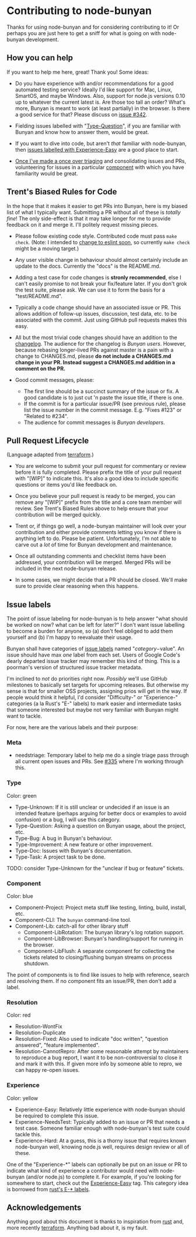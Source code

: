 # Contributing to node-bunyan

Thanks for using node-bunyan and for considering contributing to it! Or perhaps
you are just here to get a sniff for what is going on with node-bunyan
development.


## How you can help

If you want to help me here, great! Thank you! Some ideas:

- Do you have experience with and/or recommendations for a good automated
  testing service? Ideally I'd like support for Mac, Linux, SmartOS, and maybe
  Windows. Also, support for node.js versions 0.10 up to whatever the current
  latest is. Are those too tall an order? What's more, Bunyan is meant to work
  (at least partially) in the browser. Is there a good service for that?
  Please discuss on [issue #342](https://github.com/trentm/node-bunyan/issues/342).

- Fielding issues labelled with "[Type-Question][Type-Question]", if you are familiar
  with Bunyan and know how to answer them, would be great.

- If you want to dive into code, but aren't *that* familiar with node-bunyan,
  then [issues labelled with Experience-Easy][Experience-Easy] are a good
  place to start.

- [Once I've made a once over
  triaging](https://github.com/trentm/node-bunyan/issues/335) and consolidating
  issues and PRs, volunteering for issues in a particular
  [component](#component) with which you have familiarity would be great.

[Type-Question]: https://github.com/trentm/node-bunyan/issues?q=is%3Aopen+is%3Aissue+label%3AType-Question


## Trent's Biased Rules for Code

In the hope that it makes it easier to get PRs into Bunyan, here is my biased
list of what I typically want. Submitting a PR without all of these is
*totally fine*! The only side-effect is that it may take longer for me to
provide feedback on it and merge it. I'll politely request missing pieces.


- Please follow existing code style. Contributed code must pass `make check`.
  (Note: I intended to [change to eslint
  soon](https://github.com/trentm/node-bunyan/issues/341), so currently `make
  check` might be a moving target.)

- Any user visible change in behaviour should almost certainly include an
  update to the docs. Currently the "docs" is the README.md.

- Adding a test case for code changes is **stronly recommended**, else I
  can't easily promise to not break your fix/feature later. If you don't
  grok the test suite, please ask. We can use it to form the basis for a
  "test/README.md".

- Typically a code change should have an associated issue or PR. This allows
  addition of follow-up issues, discussion, test data, etc. to be associated
  with the commit. Just using GitHub pull requests makes this easy.

- All but the most trivial code changes should have an addition to the
  [changelog](./CHANGES.md). The audience for the changelog is *Bunyan users*.
  However, because rebasing longer-lived PRs against master is a pain
  with a change to CHANGES.md, please **do not include a CHANGES.md change
  in your PR. Instead suggest a CHANGES.md addition in a comment on the
  PR.**

- Good commit messages, please:
    - The first line should be a succinct summary of the issue or fix. A
      good candidate is to just cut 'n paste the issue title, if there is one.
    - If the commit is for a particular issue/PR (see previous rule), please
      list the issue number in the commit message. E.g. "Fixes #123" or "Related
      to #234".
    - The audience for commit messages is *Bunyan developers*.


## Pull Request Lifecycle

(Language adapted from
[terraform](https://github.com/hashicorp/terraform/blob/master/CONTRIBUTING.md).)

- You are welcome to submit your pull request for commentary or review before it
  is fully completed. Please prefix the title of your pull request with "[WIP]"
  to indicate this. It's also a good idea to include specific questions or items
  you'd like feedback on.

- Once you believe your pull request is ready to be merged, you can remove any
  "[WIP]" prefix from the title and a core team member will review. See
  Trent's Biased Rules above to help ensure that your contribution will be
  merged quickly.

- Trent or, if things go well, a node-bunyan maintainer will look over your
  contribution and either provide comments letting you know if there is anything
  left to do. Please be patient. Unfortunately, I'm not able to carve out
  a *lot* of time for Bunyan development and maintenance.

- Once all outstanding comments and checklist items have been addressed, your
  contribution will be merged. Merged PRs will be included in the next
  node-bunyan release.

- In some cases, we might decide that a PR should be closed. We'll make sure to
  provide clear reasoning when this happens.


## Issue labels

The point of issue labeling for node-bunyan is to help answer "what should be
worked on now? what can be left for later?" I don't want issue labelling to
become a burden for anyone, so (a) don't feel obliged to add them yourself and
(b) I'm happy to reevaluate their usage.

Bunyan shall have categories of [issue
labels](https://github.com/trentm/node-bunyan/labels) named "$category-$value".
An issue should have max *one* label from each set. Users of Google Code's
dearly departed issue tracker may remember this kind of thing. This is a
poorman's version of structured issue tracker metadata.

I'm inclined to *not* do priorities right now. *Possibly* we'll use GitHub
milestones to basically set targets for upcoming releases. But otherwise my
sense is that for smaller OSS projects, assigning prios will get in the way.
If people would think it helpful, I'd consider "Difficulty-" or "Experience-"
categories (a la Rust's "E-" labels) to mark easier and intermediate tasks
that someone interested but maybe not very familiar with Bunyan might want
to tackle.

For now, here are the various labels and their purpose:

### Meta

- needstriage: Temporary label to help me do a single triage pass through all
  current open issues and PRs.
  See [#335](https://github.com/trentm/node-bunyan/issues/335)
  where I'm working through this.

### Type

Color: green

- Type-Unknown: If it is still unclear or undecided if an issue is an intended
  feature (perhaps arguing for better docs or examples to avoid confusion) or a
  bug, I will use this category.
- Type-Question: Asking a question on Bunyan usage, about the project, etc.
- Type-Bug: A bug in Bunyan's behaviour.
- Type-Improvement: A new feature or other improvement.
- Type-Doc: Issues with Bunyan's documentation.
- Type-Task: A project task to be done.

TODO: consider Type-Unknown for the "unclear if bug or feature" tickets.

### Component

Color: blue

- Component-Project: Project meta stuff like testing, linting, build, install,
  etc.
- Component-CLI: The `bunyan` command-line tool.
- Component-Lib: catch-all for other library stuff
    - Component-LibRotation: The bunyan library's log rotation support.
    - Component-LibBrowser: Bunyan's handling/support for running in the browser.
    - Component-LibFlush: A separate component for collecting the tickets related
      to closing/flushing bunyan streams on process shutdown.

The point of components is to find like issues to help with reference, search
and resolving them. If no component fits an issue/PR, then don't add a label.

### Resolution

Color: red

- Resolution-WontFix
- Resolution-Duplicate
- Resolution-Fixed: Also used to indicate "doc written", "question answered",
  "feature implemented".
- Resolution-CannotRepro: After some reasonable attempt by maintainers to
  reproduce a bug report, I want it to be non-controversial to close it
  and mark it with this. If given more info by someone able to repro, we
  can happy re-open issues.

### Experience

Color: yellow

- Experience-Easy: Relatively little experience with node-bunyan should be
  required to complete this issue.
- Experience-NeedsTest: Typically added to an issue or PR that needs a test
  case. Someone familiar enough with node-bunyan's test suite could tackle this.
- Experience-Hard: At a guess, this is a thorny issue that requires known
  node-bunyan well, knowing node.js well, requires design review or all of
  these.

One of the "Experience-\*" labels can optionally be put on an issue or PR to
indicate what kind of experience a contributor would need with node-bunyan
(and/or node.js) to complete it. For example, if you're looking for somewhere to
start, check out the [Experience-Easy][Experience-Easy] tag. This category idea
is borrowed from [rust's E-\* labels][rust-issue-triage].

[Experience-Easy]: https://github.com/trentm/node-bunyan/issues?q=is%3Aopen+is%3Aissue+label%3AExperience-Easy
[rust-issue-triage]: https://github.com/rust-lang/rust/blob/master/CONTRIBUTING.md#issue-triage


## Acknowledgements

Anything good about this document is thanks to inspiration from
[rust](https://github.com/rust-lang/rust/blob/master/CONTRIBUTING.md) and, more
recently
[terraform](https://github.com/hashicorp/terraform/blob/master/CONTRIBUTING.md).
Anything bad about it, is my fault.
